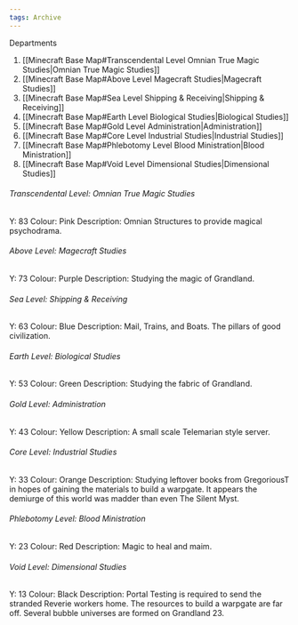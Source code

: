 ```yaml
---
tags: Archive
---
```

Departments
1. [[Minecraft Base Map#Transcendental Level Omnian True Magic Studies|Omnian True Magic Studies]]
2. [[Minecraft Base Map#Above Level Magecraft Studies|Magecraft Studies]]
3. [[Minecraft Base Map#Sea Level Shipping & Receiving|Shipping & Receiving]]
4. [[Minecraft Base Map#Earth Level Biological Studies|Biological Studies]]
5. [[Minecraft Base Map#Gold Level Administration|Administration]]
6. [[Minecraft Base Map#Core Level Industrial Studies|Industrial Studies]]
7. [[Minecraft Base Map#Phlebotomy Level Blood Ministration|Blood Ministration]]
8. [[Minecraft Base Map#Void Level Dimensional Studies|Dimensional Studies]]
###### Transcendental Level: Omnian True Magic Studies
Y: 83
Colour: Pink
Description: Omnian Structures to provide magical psychodrama.
###### Above Level: Magecraft Studies
Y: 73
Colour: Purple
Description: Studying the magic of Grandland.
###### Sea Level: Shipping & Receiving
Y: 63
Colour: Blue
Description: Mail, Trains, and Boats. The pillars of good civilization.
###### Earth Level: Biological Studies
Y: 53
Colour: Green
Description: Studying the fabric of Grandland.
###### Gold Level: Administration
Y: 43
Colour: Yellow
Description: A small scale Telemarian style server.
###### Core Level: Industrial Studies
Y: 33
Colour: Orange
Description: Studying leftover books from GregoriousT in hopes of gaining the materials to build a warpgate. It appears the demiurge of this world was madder than even The Silent Myst.
###### Phlebotomy Level: Blood Ministration
Y: 23
Colour: Red
Description: Magic to heal and maim.
###### Void Level: Dimensional Studies
Y: 13
Colour: Black
Description: Portal Testing is required to send the stranded Reverie workers home. The resources to build a warpgate are far off. Several bubble universes are formed on Grandland 23.